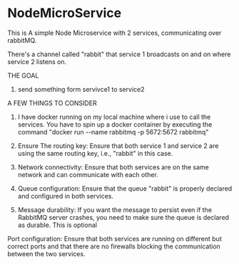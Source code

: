 # NodeMicroService
This is A simple Node Microservice with 2 services, communicating over rabbitMQ.

There's a channel called "rabbit" that service 1 broadcasts on and on where service 2 listens on.

THE GOAL
1. send something form servivce1 to service2

A FEW THINGS TO CONSIDER

1. I have docker running on my local machine where i use to call the services. You have to spin up a docker container by executing the command "docker run --name rabbitmq -p 5672:5672 rabbitmq"
2. Ensure The routing key: Ensure that both service 1 and service 2 are using the same routing key, i.e., "rabbit" in this case.

3. Network connectivity: Ensure that both services are on the same network and can communicate with each other.

4. Queue configuration: Ensure that the queue "rabbit" is properly declared and configured in both services.

5. Message durability: If you want the message to persist even if the RabbitMQ server crashes, you need to make sure the queue is declared as durable. This is optional

Port configuration: Ensure that both services are running on different but correct ports and that there are no firewalls blocking the communication between the two services.
